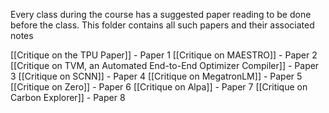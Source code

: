 Every class during the course has a suggested paper reading to be done before the class. This folder contains all such papers and their associated notes

[[Critique on the TPU Paper]] - Paper 1
[[Critique on MAESTRO]] - Paper 2
[[Critique on TVM, an Automated End-to-End Optimizer Compiler]] - Paper 3
[[Critique on SCNN]] - Paper 4
[[Critique on MegatronLM]] - Paper 5
[[Critique on Zero]] - Paper 6
[[Critique on Alpa]] - Paper 7
[[Critique on Carbon Explorer]] - Paper 8